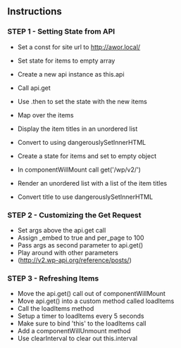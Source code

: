 ## Instructions

### STEP 1 - Setting State from API

- Set a const for site url to http://awor.local/
- Set state for items to empty array
- Create a new api instance as this.api
- Call api.get
- Use .then to set the state with the new items
- Map over the items
- Display the item titles in an unordered list
- Convert to using dangerouslySetInnerHTML


- Create a state for items and set to empty object
- In componentWillMount call get('/wp/v2/')
- Render an unordered list with a list of the item titles
- Convert title to use dangerouslySetInnerHTML

### STEP 2 - Customizing the Get Request

- Set args above the api.get call
- Assign _embed to true and per_page to 100
- Pass args as second parameter to api.get()
- Play around with other parameters
- (http://v2.wp-api.org/reference/posts/)

### STEP 3 - Refreshing Items

- Move the api.get() call out of componentWillMount
- Move api.get() into a custom method called loadItems
- Call the loadItems method
- Setup a timer to loadItems every 5 seconds
- Make sure to bind 'this' to the loadItems call
- Add a componentWillUnmount method
- Use clearInterval to clear out this.interval

